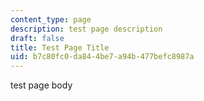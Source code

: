 ```yaml
---
content_type: page
description: test page description
draft: false
title: Test Page Title
uid: b7c80fc0-da84-4be7-a94b-477befc8987a
---
```

test page body